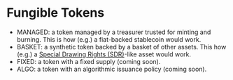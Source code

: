 # Fungible Tokens

* MANAGED: a token managed by a treasurer trusted for minting and burning. This is how (e.g.) a fiat-backed stablecoin would work.
* BASKET: a synthetic token backed by a basket of other assets. This how (e.g.) a [Special Drawing Rights (SDR)](https://www.imf.org/en/About/Factsheets/Sheets/2016/08/01/14/51/Special-Drawing-Right-SDR)-like asset would work.
* FIXED: a token with a fixed supply (coming soon).
* ALGO: a token with an algorithmic issuance policy (coming soon).
